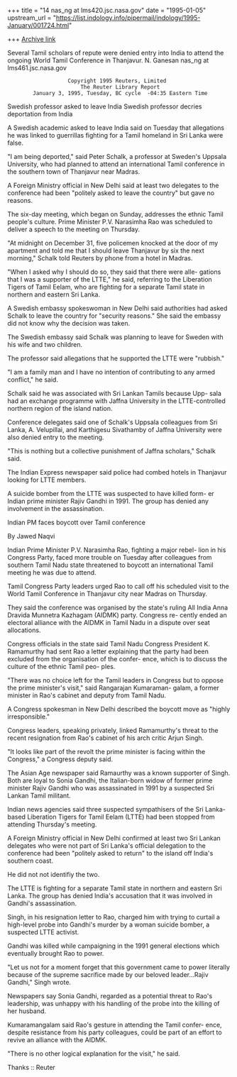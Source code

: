 +++
title = "14 nas_ng at lms420.jsc.nasa.gov"
date = "1995-01-05"
upstream_url = "https://list.indology.info/pipermail/indology/1995-January/001724.html"

+++
[Archive link](https://list.indology.info/pipermail/indology/1995-January/001724.html)


Several Tamil scholars of repute were denied entry into
India to attend the ongoing World Tamil Conference in
Thanjavur.
N. Ganesan
nas_ng at lms461.jsc.nasa.gov



                       Copyright 1995 Reuters, Limited   
                           The Reuter Library Report
            January 3, 1995, Tuesday, BC cycle  -04:35 Eastern Time

Swedish professor asked to leave India
Swedish professor decries deportation from India

A Swedish academic asked to leave  India  said  on  Tuesday  that
allegations  he  was  linked  to  guerrillas fighting for a Tamil
homeland in Sri Lanka were false.

"I am being deported," said Peter Schalk, a professor at Sweden's
Uppsala  University,  who  had planned to attend an international
Tamil conference in the southern town of Thanjavur near Madras.

A Foreign Ministry official  in  New  Delhi  said  at  least  two
delegates to the conference had been "politely asked to leave the
country" but gave no reasons.

The six-day meeting, which began on Sunday, addresses the  ethnic
Tamil  people's  culture.  Prime  Minister P.V. Narasimha Rao was
scheduled to deliver a speech to the meeting on Thursday.

"At midnight on December 31, five policemen knocked at  the  door
of  my apartment and told me that I should leave Thanjavur by six
the next morning," Schalk told Reuters by phone from a  hotel  in
Madras.

"When I asked why I should do so, they said that there were alle-
gations  that  I was a supporter of the LTTE," he said, referring
to the Liberation Tigers of Tamil Eelam, who are fighting  for  a
separate Tamil state in northern and eastern Sri Lanka.

A Swedish embassy spokeswoman in New Delhi said  authorities  had
asked  Schalk  to  leave  the country for "security reasons." She
said the embassy did not know why the decision was taken.

The Swedish embassy said Schalk was planning to leave for  Sweden
with his wife and two children.

The professor said allegations that he supported  the  LTTE  were
"rubbish."

"I am a family man and I have no intention of contributing to any
armed conflict," he said.

Schalk said he was associated with Sri Lankan Tamils because Upp-
sala  had  an  exchange  programme  with Jaffna University in the
LTTE-controlled northern region of the island nation.

Conference delegates said one of Schalk's Uppsala colleagues from
Sri  Lanka,  A.  Velupillai,  and  Karthigesu Sivathamby of Jaffna
University were also denied entry to the meeting.

"This is nothing but a collective punishment of Jaffna scholars,"
Schalk said.

The Indian Express newspaper said police  had  combed  hotels  in
Thanjavur looking for LTTE members.

A suicide bomber from the LTTE was suspected to have killed form-
er  Indian  prime  minister  Rajiv  Gandhi in 1991. The group has
denied any involvement in the assassination.


Indian PM faces boycott over Tamil conference

By Jawed Naqvi

Indian Prime Minister P.V. Narasimha Rao, fighting a major rebel-
lion  in  his Congress Party, faced more trouble on Tuesday after
colleagues from southern Tamil Nadu state threatened  to  boycott
an international Tamil meeting he was due to attend.

Tamil Congress Party leaders urged Rao to call off his  scheduled
visit to the World Tamil Conference in Thanjavur city near Madras
on Thursday.

They said the conference was organised by the state's ruling  All
India  Anna Dravida Munnetra Kazhagam (AIDMK) party. Congress re-
cently ended an electoral alliance with the AIDMK in  Tamil  Nadu
in a dispute over seat allocations.

Congress  officials  in  the  state  said  Tamil  Nadu   Congress
President  K.   Ramamurthy  had sent Rao a letter explaining that
the party had been excluded from the organisation of the  confer-
ence,  which  is  to discuss the culture of the ethnic Tamil peo-
ples.

"There was no choice left for the Tamil leaders in  Congress  but
to oppose the prime minister's visit," said Rangarajan Kumaraman-
galam, a former minister in Rao's cabinet and deputy  from  Tamil
Nadu.

A Congress spokesman in New Delhi described the boycott  move  as
"highly irresponsible."

Congress leaders, speaking privately, linked Ramamurthy's  threat
to  the  recent resignation from Rao's cabinet of his arch critic
Arjun Singh.

"It looks like part of the revolt the prime  minister  is  facing
within the Congress," a Congress deputy said.

The Asian Age newspaper said Ramaurthy was a known  supporter  of
Singh.  Both are loyal to Sonia Gandhi, the Italian-born widow of
former prime minister Rajiv Gandhi who was assassinated  in  1991
by a suspected Sri Lankan Tamil militant.

Indian news agencies said three suspected sympathisers of the Sri
Lanka-based  Liberation  Tigers  for  Tamil Eelam (LTTE) had been
stopped from attending Thursday's meeting.

A Foreign Ministry official in New Delhi confirmed at  least  two
Sri  Lankan  delegates  who were not part of Sri Lanka's official
delegation to the conference had been "politely asked to  return"
to the island off India's southern coast.

He did not not identifiy the two.

The LTTE is fighting for a separate Tamil state in  northern  and
eastern  Sri  Lanka. The group has denied India's accusation that
it was involved in Gandhi's assassination.

Singh, in his resignation letter to Rao, charged him with  trying
to  curtail  a  high-level  probe into Gandhi's murder by a woman
suicide bomber, a suspected LTTE activist.

Gandhi was killed while campaigning in the 1991 general elections
which eventually brought Rao to power.

"Let us not for a moment forget  that  this  government  came  to
power  literally  because  of  the  supreme sacrifice made by our
beloved leader...Rajiv Gandhi," Singh wrote.

Newspapers say Sonia Gandhi, regarded as a  potential  threat  to
Rao's leadership, was unhappy with his handling of the probe into
the killing of her husband.

Kumaramangalam said Rao's gesture in attending the Tamil  confer-
ence, despite resistance from his party colleagues, could be part
of an effort to revive an alliance with the AIDMK.

"There is no other logical explanation for the visit," he said.


Thanks  :: Reuter








